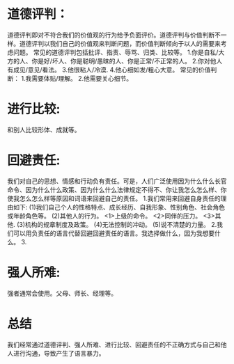 # 道德评判：
  道德评判即对不符合我们的价值观的行为给予负面评价。道德评判与价值判断不一样。道德评判以我们自己的价值观来判断问题，而价值判断倾向于以人的需要来考虑问题。
  常见的道德评判包括批评、指责、辱骂、归类、比较等。
  1.你是自私/大方的人、你是好/坏人、你是聪明/愚昧的人、你是正常/不正常的人。
  2.你对他人有成见/意见/看法。
  3.他很粘人/冷漠.
  4.他心细如发/粗心大意。
  常见的价值判断：
  1.我需要体贴/理解。
  2.他需要关心细节。

# 进行比较: 
  和别人比较形体、成就等。

# 回避责任:
  我们对自己的思想、情感和行动负有责任。可是，人们广泛使用因为什么什么长官命令、因为什么什么政策、因为什么什么法律规定不得不、你让我怎么怎么样、你使我怎么怎么样等原因和词语来回避自己的责任。
  1.我们常用来回避自身责任的理由如下:
    (1)我们自己个人的性格特点、成长经历、自我形象、性别角色、社会角色或年龄角色等。
    (2)其他人的行为。
      <1>上级的命令。
      <2>同伴的压力。
      <3>其他.
    (3)机构的规章制度及政策。
    (4)无法控制的冲动。
    (5)说不清楚的力量。
  2.我们可以用负责任的语言代替回避回避责任的语言。我选择做什么，因为我想要什么。
  3.       

# 强人所难: 
  强者通常会使用。父母、师长、经理等。

# 总结  
我们经常通过道德评判、强人所难、进行比较、回避责任的不正确方式与自己和他人进行沟通，导致产生了语言暴力。